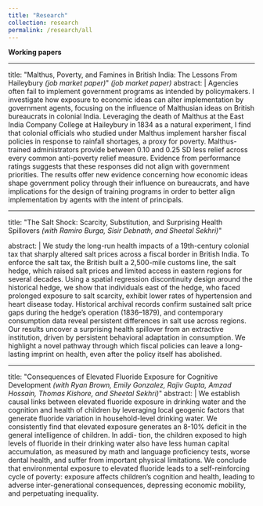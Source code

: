 ```yaml
---
title: "Research"
collection: research
permalink: /research/all
---
```


**Working papers**

---
title: "Malthus, Poverty, and Famines in British India: The Lessons From Haileybury *_(job market paper)_*" 
*_(job market paper)_*
abstract: |
	Agencies often fail to implement government programs as intended by policymakers. I investigate how exposure to economic ideas can alter implementation by government agents, focusing on the influence of Malthusian ideas on British bureaucrats in colonial India. Leveraging the death of Malthus at the East India Company College at Haileybury in 1834 as a natural experiment, I find that colonial officials who studied under Malthus implement harsher fiscal policies in response to rainfall shortages, a proxy for poverty. Malthus-trained administrators provide between 0.10 and 0.25 SD less relief across every common anti-poverty relief measure. Evidence from performance ratings suggests that these responses did not align with government priorities. The results offer new evidence concerning how economic ideas shape government policy through their influence on bureaucrats, and have implications for the design of training programs in order to better align implementation by agents with the intent of principals.

---
title: "The Salt Shock: Scarcity, Substitution, and Surprising Health
Spillovers *_(with Ramiro Burga, Sisir Debnath, and Sheetal Sekhri)_*"

abstract: |
	We study the long-run health impacts of a 19th-century colonial tax that
    sharply altered salt prices across a fiscal border in British India. To enforce the
    salt tax, the British built a 2,500-mile customs line, the salt hedge, which raised
    salt prices and limited access in eastern regions for several decades. Using a spatial
    regression discontinuity design around the historical hedge, we show that individuals east of the hedge, who faced prolonged exposure to salt scarcity, exhibit lower
    rates of hypertension and heart disease today. Historical archival records confirm
    sustained salt price gaps during the hedge’s operation (1836–1879), and contemporary consumption data reveal persistent differences in salt use across regions. Our
    results uncover a surprising health spillover from an extractive institution, driven
    by persistent behavioral adaptation in consumption. We highlight a novel pathway
    through which fiscal policies can leave a long-lasting imprint on health, even after
    the policy itself has abolished.

---
title: "Consequences of Elevated Fluoride Exposure for Cognitive Development *_(with Ryan Brown, Emily Gonzalez, Rajiv Gupta, Amzad Hossain, Thomas Kishore, and Sheetal Sekhri)_*"
abstract: |
	We establish causal links between elevated fluoride exposure in drinking water and
    the cognition and health of children by leveraging local geogenic factors that generate
    fluoride variation in household-level drinking water. We consistently find that elevated
    exposure generates an 8-10% deficit in the general intelligence of children. In addi-
    tion, the children exposed to high levels of fluoride in their drinking water also have
    less human capital accumulation, as measured by math and language proficiency tests,
    worse dental health, and suffer from important physical limitations. We conclude that
    environmental exposure to elevated fluoride leads to a self-reinforcing cycle of poverty:
    exposure affects children’s cognition and health, leading to adverse inter-generational
    consequences, depressing economic mobility, and perpetuating inequality.


